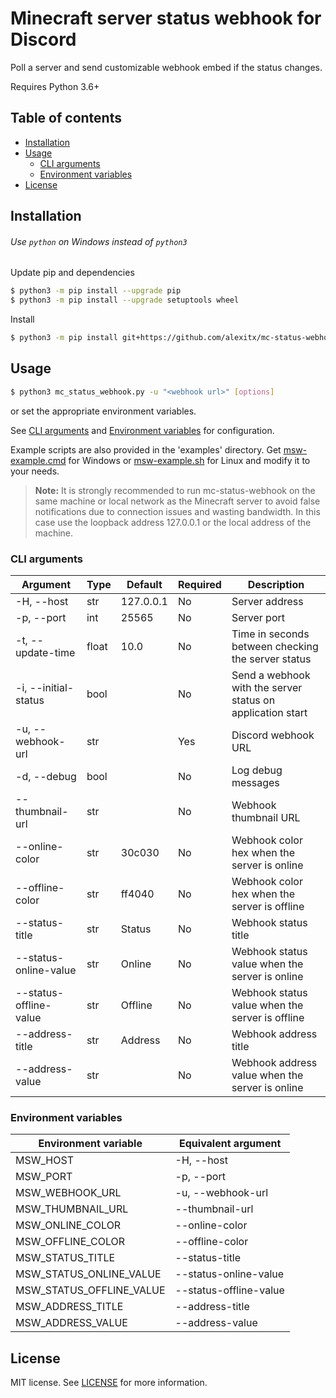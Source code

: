 # Minecraft server status webhook for Discord

Poll a server and send customizable webhook embed if the status changes.

Requires Python 3.6+

## Table of contents
- [Installation](#installation)
- [Usage](#usage)
  - [CLI arguments](#cli-arguments)
  - [Environment variables](#environment-variables)
- [License](#license)

## Installation

###### Use `python` on Windows instead of `python3`

Update pip and dependencies
```sh
$ python3 -m pip install --upgrade pip
$ python3 -m pip install --upgrade setuptools wheel
```
Install
```sh
$ python3 -m pip install git+https://github.com/alexitx/mc-status-webhook.git
```

## Usage

```sh
$ python3 mc_status_webhook.py -u "<webhook url>" [options]
```
or set the appropriate environment variables.

See [CLI arguments](#cli-arguments) and [Environment variables](#environment-variables)
for configuration.

Example scripts are also provided in the 'examples' directory.
Get [msw-example.cmd][windows-script] for Windows or [msw-example.sh][linux-script]
for Linux and modify it to your needs.

> **Note:** It is strongly recommended to run mc-status-webhook on the same machine or local network
> as the Minecraft server to avoid false notifications due to connection issues and wasting
> bandwidth. In this case use the loopback address 127.0.0.1 or the local address of the machine.

### CLI arguments

| Argument               | Type  | Default   | Required | Description                                                |
|------------------------|-------|-----------|----------|----------------------------------------------------------- |
| -H, --host             | str   | 127.0.0.1 | No       | Server address                                             |
| -p, --port             | int   | 25565     | No       | Server port                                                |
| -t, --update-time      | float | 10.0      | No       | Time in seconds between checking the server status         |
| -i, --initial-status   | bool  |           | No       | Send a webhook with the server status on application start |
| -u, --webhook-url      | str   |           | Yes      | Discord webhook URL                                        |
| -d, --debug            | bool  |           | No       | Log debug messages                                         |
| --thumbnail-url        | str   |           | No       | Webhook thumbnail URL                                      |
| --online-color         | str   | 30c030    | No       | Webhook color hex when the server is online                |
| --offline-color        | str   | ff4040    | No       | Webhook color hex when the server is offline               |
| --status-title         | str   | Status    | No       | Webhook status title                                       |
| --status-online-value  | str   | Online    | No       | Webhook status value when the server is online             |
| --status-offline-value | str   | Offline   | No       | Webhook status value when the server is offline            |
| --address-title        | str   | Address   | No       | Webhook address title                                      |
| --address-value        | str   |           | No       | Webhook address value when the server is online            |

### Environment variables

| Environment variable     | Equivalent argument    |
|--------------------------|------------------------|
| MSW_HOST                 | -H, --host             |
| MSW_PORT                 | -p, --port             |
| MSW_WEBHOOK_URL          | -u, --webhook-url      |
| MSW_THUMBNAIL_URL        | --thumbnail-url        |
| MSW_ONLINE_COLOR         | --online-color         |
| MSW_OFFLINE_COLOR        | --offline-color        |
| MSW_STATUS_TITLE         | --status-title         |
| MSW_STATUS_ONLINE_VALUE  | --status-online-value  |
| MSW_STATUS_OFFLINE_VALUE | --status-offline-value |
| MSW_ADDRESS_TITLE        | --address-title        |
| MSW_ADDRESS_VALUE        | --address-value        |

## License

MIT license. See [LICENSE][license] for more information.

[windows-script]: https://github.com/alexitx/mc-status-webhook/raw/master/examples/msw-example.cmd
[linux-script]: https://github.com/alexitx/mc-status-webhook/raw/master/examples/msw-example.sh
[license]: https://github.com/alexitx/mc-status-webhook/blob/master/LICENSE
